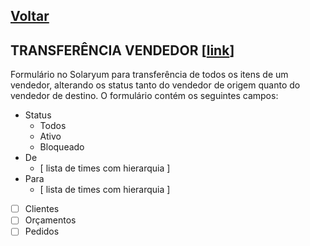 [Voltar](./00_INDEX.md)
---

## TRANSFERÊNCIA VENDEDOR [[link](https://sandbox.solaryum.com.br/fotus-yfe/configuracoes/transferencia-vendedor)]

Formulário no Solaryum para transferência de todos os itens de um vendedor, alterando os status tanto do vendedor de
origem quanto
do vendedor de destino.
O formulário contém os seguintes campos:

- Status
    - Todos
    - Ativo
    - Bloqueado
- De
    - [ lista de times com hierarquia ]
- Para
    - [ lista de times com hierarquia ]
- [ ] Clientes
- [ ] Orçamentos
- [ ] Pedidos
